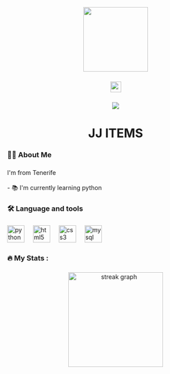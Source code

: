 <div align="center">
  <img height="150" src="https://media.tenor.com/I5iY9Hj8YGQAAAAi/kroppa-digital.gif"  />
</div>

###

<div align="center">
  <a href="davidrdaw@gmail.com" target="_blank">
    <img src="https://img.shields.io/static/v1?message=Gmail&logo=gmail&label=&color=D14836&logoColor=white&labelColor=&style=for-the-badge" height="25" alt="gmail logo"  />
  </a>
</div>

###

<div align="center">
  <img src="https://visitor-badge.laobi.icu/badge?page_id=DavidRiccio.DavidRiccio&"  />
</div>

###

<h1 align="center">JJ ITEMS</h1>

###

<h3 align="left">👩‍💻  About Me</h3>

###

<p align="left">I'm from Tenerife<br><br>- 📚 I'm currently learning python</p>

###

<h3 align="left">🛠 Language and tools</h3>

###

<div align="left">
  <img src="https://cdn.jsdelivr.net/gh/devicons/devicon/icons/python/python-original.svg" height="40" alt="python logo"  />
  <img width="12" />
  <img src="https://cdn.jsdelivr.net/gh/devicons/devicon/icons/html5/html5-original.svg" height="40" alt="html5 logo"  />
  <img width="12" />
  <img src="https://cdn.jsdelivr.net/gh/devicons/devicon/icons/css3/css3-original.svg" height="40" alt="css3 logo"  />
  <img width="12" />
  <img src="https://cdn.jsdelivr.net/gh/devicons/devicon/icons/mysql/mysql-original.svg" height="40" alt="mysql logo"  />
</div>

###

<h3 align="left">🔥   My Stats :</h3>

###

<div align="center">
  <img src="https://streak-stats.demolab.com?user=DavidRiccio&locale=en&mode=daily&theme=dark&hide_border=false&border_radius=5&order=3" height="220" alt="streak graph"  />
</div>

###
